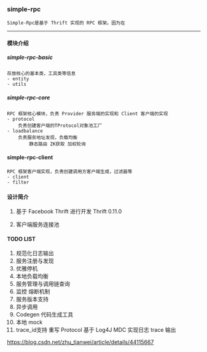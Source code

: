 ### simple-rpc
    Simple-Rpc是基于 Thrift 实现的 RPC 框架。因为在
---
#### 模块介绍
##### simple-rpc-basic
    存放核心的基本类，工具类等信息
    - entity
    - utils
##### simple-rpc-core
    RPC 框架核心模块，负责 Provider 服务端的实现和 Client 客户端的实现
    - protocol
        负责创建客户端的TProtocol对象池工厂
    - loadbalance
        负责服务地址发现，负载均衡
            静态路由 ZK获取 加权轮询

#### simple-rpc-client
    RPC 框架客户端实现，负责创建调用方客户端生成，过滤器等
    - client
    - filter

#### 设计简介
1. 基于 Facebook Thrift 进行开发
    Thrift 0.11.0
    
2. 客户端服务连接池

#### TODO LIST
1. 规范化日志输出
2. 服务注册与发现
3. 优雅停机
4. 本地负载均衡
5. 服务管理与调用链查询
6. 监控 熔断机制
7. 服务版本支持
8. 异步调用
9. Codegen 代码生成工具
10. 本地 mock
11. trace_id支持 
    重写 Protocol
    基于 Log4J MDC 实现日志 trace 输出

https://blog.csdn.net/zhu_tianwei/article/details/44115667